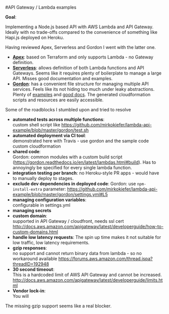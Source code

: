 #API Gateway / Lambda examples

**Goal**:

Implementing a Node.js based API with AWS Lambda and API Gateway.
Ideally with no trade-offs compared to the convenience of something like Hapi.js deployed on Heroku.

Having reviewed Apex, Serverless and Gordon I went with the latter one.

- [**Apex**](https://github.com/apex/apex): based on Terraform and only supports Lambda - no Gateway definition.
- [**Serverless**](https://github.com/serverless/serverless): allows definition of both Lambda functions and API Gateways. Seems like it requires plenty of boilerplate to manage a large API. Misses good documentation and examples.
- [**Gordon**](https://github.com/jorgebastida/gordon): has a convenient file structure for managing multiple API services. Feels like its not hiding too much under leaky abstractions. Plenty of [examples](https://github.com/jorgebastida/gordon/tree/master/examples) and [good docs](https://gordon.readthedocs.io/en/latest/). The generated cloudformation scripts and resources are easily accessible.

Some of the roadblocks I stumbled upon and tried to resolve

- **automated tests across multiple functions**:  
  custom shell script like https://github.com/mirkokiefer/lambda-api-example/blob/master/gordon/test.sh
- **automated deployment via CI tool**:  
  demonstrated here with Travis - use gordon and the sample code
  custom cloudformation
- **shared code**:  
  Gordon: common modules with a custom build script (https://gordon.readthedocs.io/en/latest/lambdas.html#build). Has to annoyingly be specified for every single lambda function.
- **integration testing per branch**:
  no Heroku-style PR apps - would have to manually deploy to stages.
- **exclude dev dependencies in deployed code**:
  Gordon: use `npm-install-extra` parameter: https://github.com/mirkokiefer/lambda-api-example/blob/master/gordon/settings.yml#L5
- **managing configuration variables**:  
  configurable in settings.yml
- **managing secrets**
- **custom domain**:  
  supported in API Gateway / cloudfront, needs ssl cert  
  http://docs.aws.amazon.com/apigateway/latest/developerguide/how-to-custom-domains.html
- **handle low latency requests**:
  The spin up time makes it not suitable for low traffic, low latency requirements.
- **gzip responses**:  
  no support and cannot return binary data from lambda - so no workaround available
  https://forums.aws.amazon.com/thread.jspa?threadID=192948
- **30 second timeout**:  
  This is a hardcoded limit of AWS API Gateway and cannot be increased.
  http://docs.aws.amazon.com/apigateway/latest/developerguide/limits.html
- **Vendor lock-in**:  
  You will

The missing gzip support seems like a real blocker.